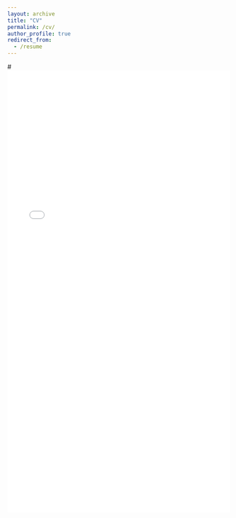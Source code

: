 ```yaml
---
layout: archive
title: "CV"
permalink: /cv/
author_profile: true
redirect_from:
  - /resume
---
```


#<iframe src="/files/Piyush_CV.pdf" width="100%" height="1000" frameborder="no" border="0" marginwidth="0" marginheight="0">/iframe>
#You can download a PDF copy of my CV [here](/files/Piyush_CV.pdf).

You can find my complete CV in PDF form for download [here](/files/Piyush_CV.pdf) (updated December 22 2023)
{% include base_path %}



Education
======
* Ph.D in Physics (Atmospheric Science), Gujarat University / Space Applications Centre, ISRO, Ahmedabad, India, 2019
* P.G. Diploma in Remote Sensing (Atmospheric Science), Indian Institute of Remote Sensing, ISRO, Dehradun, India, 2012
* M.Sc. in Condensed Matter Physics, Sardar Patel University, Vallabh Vidhyanagar, India, 2011
* B.Sc. in Physics, Veer Narmad South Gujarat University, Surat, India, 2009

Work experience
======
* November 2022 - Present: Remote Sensing Scientist (Consulting)
  * MethaneSAT LLC (A wholly owned by Environmental Defense Fund), Tx, USA
  * Duties included: Tagging issues

* September 2019 - September 2022: NASA Postdoctoral Program (NPP) Fellow
  * NASA Jet Propulsion Laboratory (JPL), California Institute of Technology, Pasadena, CA, USA

* January 2018 - September 2019: Postdoctoral Fellow
  * Physical Research Laboratory (PRL), Ahmedabad, India

* August 2012 - August 2017: Research Fellow
  * Space Applications Centre (SAC), ISRO, Ahmedabad, India


  
Skills
======
* Skill 1
* Skill 2
  * Sub-skill 2.1
  * Sub-skill 2.2
  * Sub-skill 2.3
* Skill 3

Publications
======
  <ul>{% for post in site.publications %}
    {% include archive-single-cv.html %}
  {% endfor %}</ul>
  
Talks
======
  <ul>{% for post in site.talks %}
    {% include archive-single-talk-cv.html %}
  {% endfor %}</ul>
  
Teaching
======
  <ul>{% for post in site.teaching %}
    {% include archive-single-cv.html %}
  {% endfor %}</ul>
  
Service and leadership
======
* Currently signed in to 43 different slack teams
